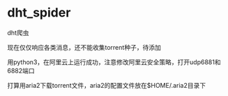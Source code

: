 # dht_spider
dht爬虫

现在仅仅响应各类消息，还不能收集torrent种子，待添加

用python3，在阿里云上运行成功，注意修改阿里云安全策略，打开udp6881和6882端口

打算用aria2下载torrent文件，aria2的配置文件放在$HOME/.aria2目录下
